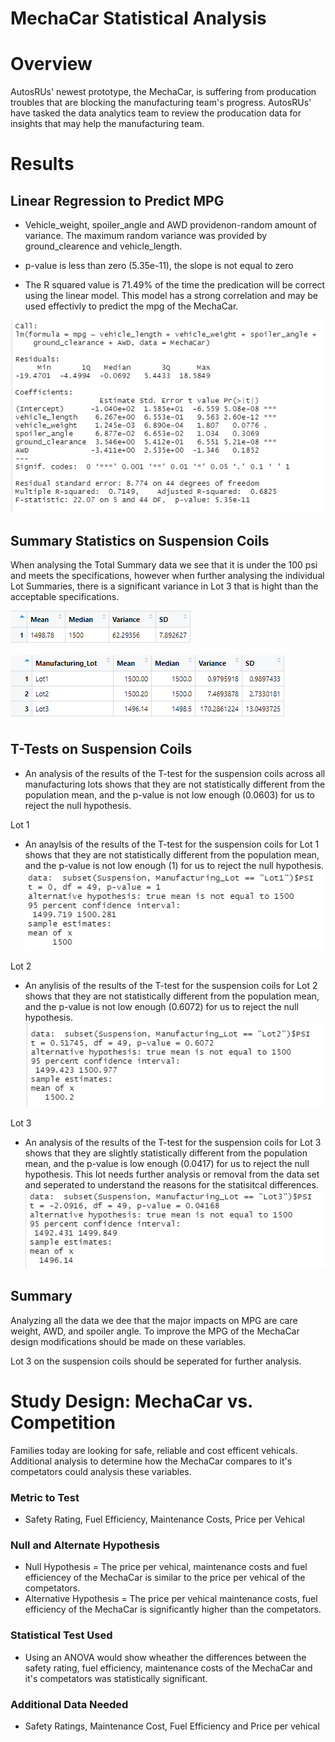 # MechaCar Statistical Analysis

# Overview
AutosRUs' newest prototype, the MechaCar, is suffering from producation troubles that are blocking the manufacturing team's progress. AutosRUs' have tasked the data analytics team to review the producation data for insights that may help the manufacturing team. 

# Results
## Linear Regression to Predict MPG
* Vehicle_weight, spoiler_angle and AWD providenon-random amount of variance. The maximum random variance was provided by ground_clearence and vehicle_length.

* p-value is less than zero (5.35e-11), the slope is not equal to zero

* The R squared value is 71.49% of the time the predication will be correct using the linear model. This model has a strong correlation and may be used effectivly to predict the mpg of the MechaCar. 

![Linear Regression](Images/LinearRegressions.PNG)

## Summary Statistics on Suspension Coils
When analysing the Total Summary data we see that it is under the 100 psi and meets the specifications, however when further analysing the individual Lot Summaries, there is a significant variance in Lot 3 that is hight than the acceptable specifications. 

![Summary of Seuspension Coils](Images/SusupensoinCoilSummary.PNG)

![By Manufacturing Lot](Images/LotsTable.PNG)
## T-Tests on Suspension Coils
* An analysis of the results of the T-test for the suspension coils across all manufacturing lots shows that they are not statistically different from the population mean, and the p-value is not low enough (0.0603) for us to reject the null hypothesis.

Lot 1
* An anaylsis of the results of the T-test for the suspension coils for Lot 1 shows that they are not statistically different from the population mean, and the p-value is not low enough (1) for us to reject the null hypothesis.
![Lot 1 T-test Results](Images/Lot1Ttest.PNG)

Lot 2
* An anylisis of the results of the T-test for the suspension coils for Lot 2 shows that they are not statistically different from the population mean, and the p-value is not low enough (0.6072) for us to reject the null hypothesis.
![Lot 2 T-Test Results](Images/Lot2Ttest.PNG)

Lot 3 
* An analysis of the results of the T-test for the suspension coils for Lot 3 shows that they are slightly statistically different from the population mean, and the p-value is low enough (0.0417) for us to reject the null hypothesis. This lot needs further analysis or removal from the data set and seperated to understand the reasons for the statisitcal differences. 
![Lot 3 T-Test Results](Images/Lot3Ttest.PNG)

## Summary
Analyzing all the data we dee that the major impacts on MPG are care weight, AWD, and spoiler angle. To improve the MPG of the MechaCar design modifications should be made on these variables. 

Lot 3 on the suspension coils should be seperated for further analysis.

# Study Design: MechaCar vs. Competition
Families today are looking for safe, reliable and cost efficent vehicals. Additional analysis to determine how the MechaCar compares to it's competators could analysis these variables. 
### Metric to Test
* Safety Rating, Fuel Efficiency, Maintenance Costs, Price per Vehical
### Null and Alternate Hypothesis
* Null Hypothesis = The price per vehical, maintenance costs and fuel efficiencey of the MechaCar is similar to the price per vehical of the competators.
* Alternative Hypothesis = The price per vehical maintenance costs, fuel efficiency of the MechaCar is significantly higher than the competators. 

### Statistical Test Used
* Using an ANOVA would show wheather the differences between the safety rating, fuel efficiency, maintenance costs of the MechaCar and it's competators was statistically significant. 

### Additional Data Needed
* Safety Ratings, Maintenance Cost, Fuel Efficiency and Price per vehical